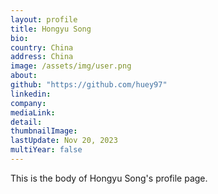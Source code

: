 ```yaml
---
layout: profile
title: Hongyu Song
bio: 
country: China
address: China
image: /assets/img/user.png
about:
github: "https://github.com/huey97"
linkedin:
company: 
mediaLink:
detail: 
thumbnailImage:
lastUpdate: Nov 20, 2023
multiYear: false
---
```


This is the body of Hongyu Song's profile page.
